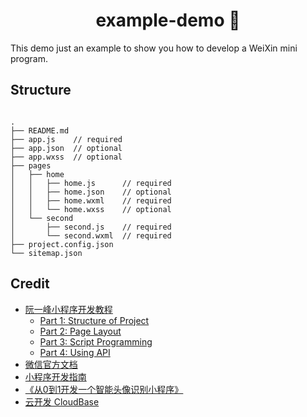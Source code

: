 <h1 align="center">example-demo 👋</h1>
<p>
</p>


This demo just an example to show you how to develop a WeiXin mini program.


## Structure

```console

.
├── README.md
├── app.js    // required
├── app.json  // optional
├── app.wxss  // optional
├── pages     
│   ├── home
│   │   ├── home.js      // required
│   │   ├── home.json    // optional
│   │   ├── home.wxml    // required
│   │   └── home.wxss    // optional
│   └── second
│       ├── second.js    // required
│       └── second.wxml  // required
├── project.config.json
└── sitemap.json

```


## Credit

- [阮一峰小程序开发教程](https://github.com/ruanyf/wechat-miniprogram-demos)
  - [Part 1: Structure of Project](https://www.ruanyifeng.com/blog/2020/10/wechat-miniprogram-tutorial-part-one.html)
  - [Part 2: Page Layout](https://www.ruanyifeng.com/blog/2020/10/wechat-miniprogram-tutorial-part-two.html)
  - [Part 3: Script Programming](https://www.ruanyifeng.com/blog/2020/10/wechat-miniprogram-tutorial-part-three.html)
  - [Part 4: Using API](https://www.ruanyifeng.com/blog/2020/10/wechat-miniprogram-tutorial-part-four.html)
- [微信官方文档](https://developers.weixin.qq.com/miniprogram/dev/framework/)
- [小程序开发指南](https://developers.weixin.qq.com/ebook?action=get_post_info&docid=0008aeea9a8978ab0086a685851c0a)
- [《从0到1开发一个智能头像识别小程序》](https://www.xiaoxili.com/hi-face/docs/README.html)
- [云开发 CloudBase](https://www.cloudbase.net)

